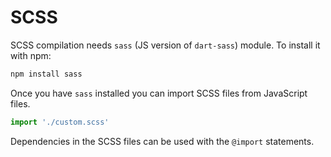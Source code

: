 # SCSS
SCSS compilation needs `sass` (JS version of `dart-sass`) module. To install it with npm:
```bash
npm install sass
```
Once you have `sass` installed you can import SCSS files from JavaScript files.
```javascript
import './custom.scss'
```
Dependencies in the SCSS files can be used with the `@import` statements.